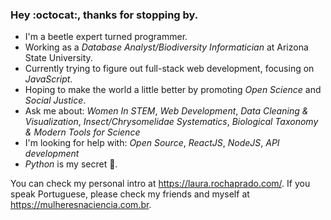 ### Hey :octocat:, thanks for stopping by.
<!--
**arbolitoloco/arbolitoloco** is a ✨ _special_ ✨ repository because its `README.md` (this file) appears on your GitHub profile.

Here are some ideas to get you started:

- 🔭 I’m currently working on ...
- 🌱 I’m currently learning ...
- 👯 I’m looking to collaborate on ...
- 🤔 I’m looking for help with ...
- 💬 Ask me about ...
- 📫 How to reach me: ...
- 😄 Pronouns: ...
- ⚡ Fun fact: ...
-->
- I'm a beetle expert turned programmer. 
- Working as a *Database Analyst/Biodiversity Informatician* at Arizona State University.
- Currently trying to figure out full-stack web development, focusing on *JavaScript*.
- Hoping to make the world a little better by promoting *Open Science* and *Social Justice*.
- Ask me about: *Women In STEM*, *Web Development*, *Data Cleaning & Visualization*, *Insect/Chrysomelidae Systematics*, *Biological Taxonomy & Modern Tools for Science*
- I'm looking for help with: *Open Source*, *ReactJS*, *NodeJS*, *API development*
- *Python* is my secret :sparkling_heart:.

You can check my personal intro at https://laura.rochaprado.com/.
If you speak Portuguese, please check my friends and myself at https://mulheresnaciencia.com.br.
